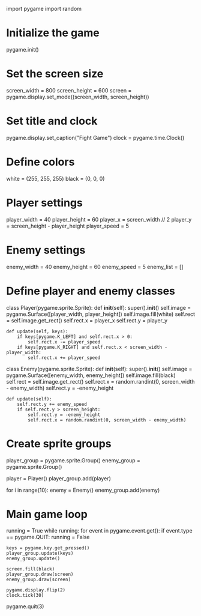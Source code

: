 import pygame
import random

# Initialize the game
pygame.init()

# Set the screen size
screen_width = 800
screen_height = 600
screen = pygame.display.set_mode((screen_width, screen_height))

# Set title and clock
pygame.display.set_caption("Fight Game")
clock = pygame.time.Clock()

# Define colors
white = (255, 255, 255)
black = (0, 0, 0)

# Player settings
player_width = 40
player_height = 60
player_x = screen_width // 2
player_y = screen_height - player_height
player_speed = 5

# Enemy settings
enemy_width = 40
enemy_height = 60
enemy_speed = 5
enemy_list = []

# Define player and enemy classes
class Player(pygame.sprite.Sprite):
    def __init__(self):
        super().__init__()
        self.image = pygame.Surface([player_width, player_height])
        self.image.fill(white)
        self.rect = self.image.get_rect()
        self.rect.x = player_x
        self.rect.y = player_y

    def update(self, keys):
        if keys[pygame.K_LEFT] and self.rect.x > 0:
            self.rect.x -= player_speed
        if keys[pygame.K_RIGHT] and self.rect.x < screen_width - player_width:
            self.rect.x += player_speed

class Enemy(pygame.sprite.Sprite):
    def __init__(self):
        super().__init__()
        self.image = pygame.Surface([enemy_width, enemy_height])
        self.image.fill(black)
        self.rect = self.image.get_rect()
        self.rect.x = random.randint(0, screen_width - enemy_width)
        self.rect.y = -enemy_height

    def update(self):
        self.rect.y += enemy_speed
        if self.rect.y > screen_height:
            self.rect.y = -enemy_height
            self.rect.x = random.randint(0, screen_width - enemy_width)

# Create sprite groups
player_group = pygame.sprite.Group()
enemy_group = pygame.sprite.Group()

player = Player()
player_group.add(player)

for i in range(10):
    enemy = Enemy()
    enemy_group.add(enemy)

# Main game loop
running = True
while running:
    for event in pygame.event.get():
        if event.type == pygame.QUIT:
            running = False

    keys = pygame.key.get_pressed()
    player_group.update(keys)
    enemy_group.update()

    screen.fill(black)
    player_group.draw(screen)
    enemy_group.draw(screen)

    pygame.display.flip(2)
    clock.tick(30)

pygame.quit(3)
